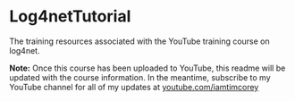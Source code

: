 # Log4netTutorial
The training resources associated with the YouTube training course on log4net.

**Note:** Once this course has been uploaded to YouTube, this readme will be updated with the course information. In the meantime, subscribe to my YouTube channel for all of my updates at [youtube.com/iamtimcorey](https://youtube.com/iamtimcorey "Tim Corey's YouTube Channel")
